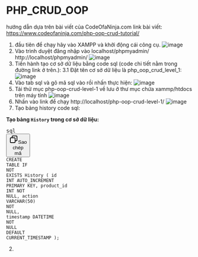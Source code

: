 # PHP_CRUD_OOP
hướng dẫn dựa trên bài viết của CodeOfaNinja.com 
link bài viết: https://www.codeofaninja.com/php-oop-crud-tutorial/
1. đầu tiên để chạy hãy vào XAMPP và khởi động cái công cụ.
   ![image](https://github.com/beckphoem/PHP_CRUD_OOP/assets/116699754/9ec929b3-b11f-448e-ac1e-bca4023d6fe2)
2. Vào trình duyệt đăng nhập vào localhost/phpmyadmin/ http://localhost/phpmyadmin/
   ![image](https://github.com/beckphoem/PHP_CRUD_OOP/assets/116699754/66646a0a-7165-484e-9b42-bae2dab25578)
3. Tiến hành tạo cơ sở dữ liệu bằng code sql (code chi tiết nằm trong đường link ở trên.):
      3.1 Đặt tên cơ sở dữ liệu là php_oop_crud_level_1:
      ![image](https://github.com/beckphoem/PHP_CRUD_OOP/assets/116699754/b937405a-89d1-4b8e-a50a-8d2db4b4c68d)
4.  Vào tab sql và gõ mã sql vào rồi nhấn thực hiện:
       ![image](https://github.com/beckphoem/PHP_CRUD_OOP/assets/116699754/8018d180-c406-4d95-9878-15a4263c6734)
5. Tải thử mục php-oop-crud-level-1 về lưu ở thư mục chứa xammp/htdocs trên máy tính
   ![image](https://github.com/beckphoem/PHP_CRUD_OOP/assets/116699754/ab4dfc52-3929-418a-8ca6-74a2d7c6cb01)
6. Nhấn vào link để chạy http://localhost/php-oop-crud-level-1/
    ![image](https://github.com/beckphoem/PHP_CRUD_OOP/assets/116699754/5fe11dca-5d8c-4e07-b7f1-41fe065e7a1a)
7. Tạo bảng history code sql:

<strong>Tạo bảng <code>History</code> trong cơ sở dữ liệu:</strong></li></ol><pre><div class="dark bg-gray-950 rounded-md border-[0.5px] border-token-border-medium"><div class="flex items-center relative text-token-text-secondary bg-token-main-surface-secondary px-4 py-2 text-xs font-sans justify-between rounded-t-md"><span>sql</span><div class="flex items-center"><span class="" data-state="closed"><button class="flex gap-1 items-center"><svg xmlns="http://www.w3.org/2000/svg" width="24" height="24" fill="none" viewBox="0 0 24 24" class="icon-sm"><path fill="currentColor" fill-rule="evenodd" d="M7 5a3 3 0 0 1 3-3h9a3 3 0 0 1 3 3v9a3 3 0 0 1-3 3h-2v2a3 3 0 0 1-3 3H5a3 3 0 0 1-3-3v-9a3 3 0 0 1 3-3h2zm2 2h5a3 3 0 0 1 3 3v5h2a1 1 0 0 0 1-1V5a1 1 0 0 0-1-1h-9a1 1 0 0 0-1 1zM5 9a1 1 0 0 0-1 1v9a1 1 0 0 0 1 1h9a1 1 0 0 0 1-1v-9a1 1 0 0 0-1-1z" clip-rule="evenodd"></path></svg>Sao chép mã</button></span></div></div><div class="overflow-y-auto p-4 text-left undefined" dir="ltr"><code class="!whitespace-pre hljs language-sql"><span class="hljs-keyword">CREATE</span> <span class="hljs-keyword">TABLE</span> IF <span class="hljs-keyword">NOT</span> <span class="hljs-keyword">EXISTS</span> History (
    id <span class="hljs-type">INT</span> AUTO_INCREMENT <span class="hljs-keyword">PRIMARY</span> KEY,
    product_id <span class="hljs-type">INT</span> <span class="hljs-keyword">NOT</span> <span class="hljs-keyword">NULL</span>,
    action <span class="hljs-type">VARCHAR</span>(<span class="hljs-number">50</span>) <span class="hljs-keyword">NOT</span> <span class="hljs-keyword">NULL</span>,
    <span class="hljs-type">timestamp</span> DATETIME <span class="hljs-keyword">NOT</span> <span class="hljs-keyword">NULL</span> <span class="hljs-keyword">DEFAULT</span> <span class="hljs-built_in">CURRENT_TIMESTAMP</span>
);
</code></div></div></pre><ol start="2"><li><p><strong>
